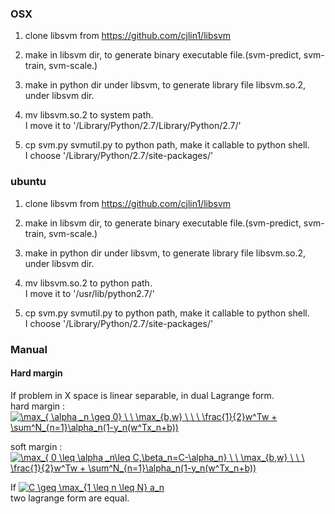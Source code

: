 ### OSX

1. clone libsvm from https://github.com/cjlin1/libsvm

2. make in libsvm dir, to generate binary executable file.(svm-predict, svm-train, svm-scale.)

3. make in python dir under libsvm, to generate library file libsvm.so.2, under libsvm dir.

4. mv libsvm.so.2 to system path.</br>
I move it to '/Library/Python/2.7/Library/Python/2.7/'

5. cp svm.py  svmutil.py to python path, make it callable to python shell.</br>
I choose '/Library/Python/2.7/site-packages/'</br>

### ubuntu

1. clone libsvm from https://github.com/cjlin1/libsvm

2. make in libsvm dir, to generate binary executable file.(svm-predict, svm-train, svm-scale.)

3. make in python dir under libsvm, to generate library file libsvm.so.2, under libsvm dir.

4. mv libsvm.so.2 to python path.</br>
I move it to '/usr/lib/python2.7/'</br>

5. cp svm.py  svmutil.py to python path, make it callable to python shell.</br>
I choose '/Library/Python/2.7/site-packages/'</br>


### Manual

#### Hard margin

If problem in X space is linear separable, in dual Lagrange form.</br>
hard margin : <a href="https://www.codecogs.com/eqnedit.php?latex=\max_{&space;\alpha&space;_n&space;\geq&space;0}&space;\&space;\&space;\max_{b,w}&space;\&space;\&space;\&space;\frac{1}{2}w^Tw&space;&plus;&space;\sum^N_{n=1}\alpha_n(1-y_n(w^Tx_n&plus;b))" target="_blank"><img src="https://latex.codecogs.com/gif.latex?\max_{&space;\alpha&space;_n&space;\geq&space;0}&space;\&space;\&space;\max_{b,w}&space;\&space;\&space;\&space;\frac{1}{2}w^Tw&space;&plus;&space;\sum^N_{n=1}\alpha_n(1-y_n(w^Tx_n&plus;b))" title="\max_{ \alpha _n \geq 0} \ \ \max_{b,w} \ \ \ \frac{1}{2}w^Tw + \sum^N_{n=1}\alpha_n(1-y_n(w^Tx_n+b))" /></a> </br>

soft margin : <a href="https://www.codecogs.com/eqnedit.php?latex=\max_{&space;0&space;\leq&space;\alpha&space;_n\leq&space;C,\beta_n=C-\alpha_n}&space;\&space;\&space;\max_{b,w}&space;\&space;\&space;\&space;\frac{1}{2}w^Tw&space;&plus;&space;\sum^N_{n=1}\alpha_n(1-y_n(w^Tx_n&plus;b))" target="_blank"><img src="https://latex.codecogs.com/gif.latex?\max_{&space;0&space;\leq&space;\alpha&space;_n\leq&space;C,\beta_n=C-\alpha_n}&space;\&space;\&space;\max_{b,w}&space;\&space;\&space;\&space;\frac{1}{2}w^Tw&space;&plus;&space;\sum^N_{n=1}\alpha_n(1-y_n(w^Tx_n&plus;b))" title="\max_{ 0 \leq \alpha _n\leq C,\beta_n=C-\alpha_n} \ \ \max_{b,w} \ \ \ \frac{1}{2}w^Tw + \sum^N_{n=1}\alpha_n(1-y_n(w^Tx_n+b))" /></a>  </br>

If <a href="https://www.codecogs.com/eqnedit.php?latex=C&space;\geq&space;\max_{1&space;\leq&space;n&space;\leq&space;N}&space;a_n" target="_blank"><img src="https://latex.codecogs.com/gif.latex?C&space;\geq&space;\max_{1&space;\leq&space;n&space;\leq&space;N}&space;a_n" title="C \geq \max_{1 \leq n \leq N} a_n" /></a> </br>
two lagrange form are equal.


